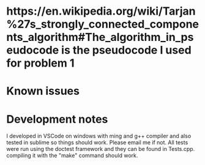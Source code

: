<h1>https://en.wikipedia.org/wiki/Tarjan%27s_strongly_connected_components_algorithm#The_algorithm_in_pseudocode is the pseudocode I used for problem 1<h1>
<h1>Known issues</h1>

 
<h1>Development notes</h1>

I developed in VSCode on windows with ming and g++ compiler and also tested in sublime so things should work. Please email me if not. All tests were run using the doctest framework and they can be found in Tests.cpp. compiling it with the "make" command should work.


